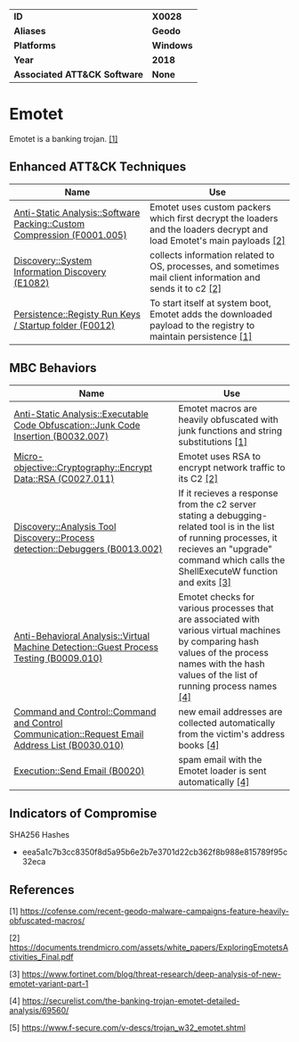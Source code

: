 
<table>
<tr>
<td><b>ID</b></td>
<td><b>X0028</b></td>
</tr>
<tr>
<td><b>Aliases</b></td>
<td><b>Geodo</b></td>
</tr>
<tr>
<td><b>Platforms</b></td>
<td><b>Windows</b></td>
</tr>
<tr>
<td><b>Year</b></td>
<td><b>2018</b></td>
</tr>
<tr>
<td><b>Associated ATT&CK Software</b></td>
<td><b>None</b></td>
</tr>
</table>


# Emotet

Emotet is a banking trojan. [[1]](#1)

Enhanced ATT&CK Techniques
---------
|Name|Use|
|---|---|
|[Anti-Static Analysis::Software Packing::Custom Compression (F0001.005)](../anti-static-analysis/software-packing.md)|Emotet uses custom packers which first decrypt the loaders and the loaders decrypt and load Emotet's main payloads [[2]](#2)|
|[Discovery::System Information Discovery (E1082)](../discovery/system-information-discovery.md)|collects information related to OS, processes, and sometimes mail client information and sends it to c2 [[2]](#2)|
|[Persistence::Registy Run Keys / Startup folder (F0012)](../persistence/registry-run-keys-startup-folder.md)|To start itself at system boot, Emotet adds the downloaded payload to the registry to maintain persistence [[1]](#1)|


MBC Behaviors
---------
|Name|Use|
|---|---|
|[Anti-Static Analysis::Executable Code Obfuscation::Junk Code Insertion (B0032.007)](../anti-static-analysis/executable-code-obfuscation.md)|Emotet macros are heavily obfuscated with junk functions and string substitutions [[1]](#1)|
|[Micro-objective::Cryptography::Encrypt Data::RSA (C0027.011)](../micro-behaviors/cryptography/encrypt-data.md)|Emotet uses RSA to encrypt network traffic to its C2 [[2]](#2)|
|[Discovery::Analysis Tool Discovery::Process detection::Debuggers (B0013.002)](../discovery/anlaysis-tool-discovery.md)|If it recieves a response from the c2 server stating a debugging-related tool is in the list of running processes, it recieves an "upgrade" command which calls the ShellExecuteW function and exits [[3]](#3)|
|[Anti-Behavioral Analysis::Virtual Machine Detection::Guest Process Testing (B0009.010)](../anti-behavioral-analysis/virtual-machine-detection.md)|Emotet checks for various processes that are associated with various virtual machines by comparing hash values of the process names with the hash values of the list of running process names [[4]](#4)|
|[Command and Control::Command and Control Communication::Request Email Address List (B0030.010)](../command-and-control/c2-communication.md)| new email addresses are collected automatically from the victim's address books [[4]](#4)|
|[Execution::Send Email (B0020)](../execution/send-email.md)|spam email with the Emotet loader is sent automatically [[4]](#4)|

Indicators of Compromise
------------------------
SHA256 Hashes
- eea5a1c7b3cc8350f8d5a95b6e2b7e3701d22cb362f8b988e815789f95c32eca

## References

<a name="1">[1]</a> https://cofense.com/recent-geodo-malware-campaigns-feature-heavily-obfuscated-macros/

<a name="2">[2]</a> https://documents.trendmicro.com/assets/white_papers/ExploringEmotetsActivities_Final.pdf

<a name="3">[3]</a> https://www.fortinet.com/blog/threat-research/deep-analysis-of-new-emotet-variant-part-1

<a name="4">[4]</a> https://securelist.com/the-banking-trojan-emotet-detailed-analysis/69560/

<a name="5">[5]</a> https://www.f-secure.com/v-descs/trojan_w32_emotet.shtml